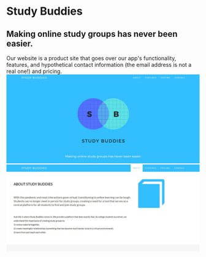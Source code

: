 # Study Buddies
## Making online study groups has never been easier.
Our website is a product site that goes over our app's functionality, features, and hypothetical contact information (the email address is not a real one!) and pricing. <br/>
![Website Homepage](webpage.JPG) <br/>
![Website Page](webpage1.JPG)
